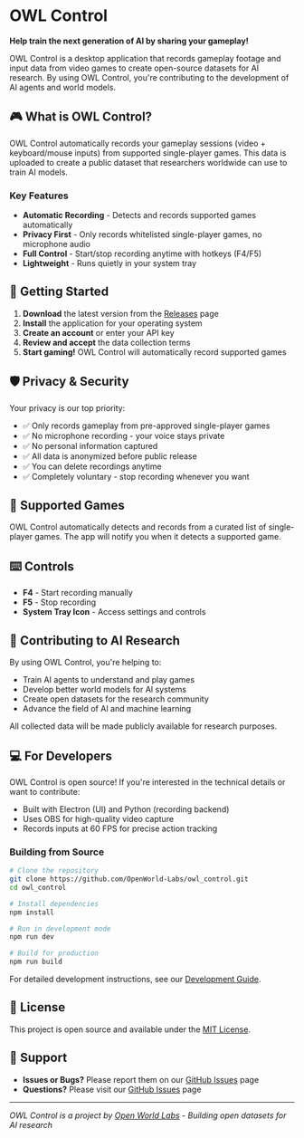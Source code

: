# OWL Control

**Help train the next generation of AI by sharing your gameplay!**

OWL Control is a desktop application that records gameplay footage and input data from video games to create open-source datasets for AI research. By using OWL Control, you're contributing to the development of AI agents and world models.

## 🎮 What is OWL Control?

OWL Control automatically records your gameplay sessions (video + keyboard/mouse inputs) from supported single-player games. This data is uploaded to create a public dataset that researchers worldwide can use to train AI models.

### Key Features

- **Automatic Recording** - Detects and records supported games automatically
- **Privacy First** - Only records whitelisted single-player games, no microphone audio
- **Full Control** - Start/stop recording anytime with hotkeys (F4/F5)
- **Lightweight** - Runs quietly in your system tray

## 🚀 Getting Started

1. **Download** the latest version from the [Releases](https://github.com/OpenWorld-Labs/owl_control/releases) page
2. **Install** the application for your operating system
3. **Create an account** or enter your API key
4. **Review and accept** the data collection terms
5. **Start gaming!** OWL Control will automatically record supported games

## 🛡️ Privacy & Security

Your privacy is our top priority:

- ✅ Only records gameplay from pre-approved single-player games
- ✅ No microphone recording - your voice stays private
- ✅ No personal information captured
- ✅ All data is anonymized before public release
- ✅ You can delete recordings anytime
- ✅ Completely voluntary - stop recording whenever you want

## 🎯 Supported Games

OWL Control automatically detects and records from a curated list of single-player games. The app will notify you when it detects a supported game.

## ⌨️ Controls

- **F4** - Start recording manually
- **F5** - Stop recording
- **System Tray Icon** - Access settings and controls

## 🤝 Contributing to AI Research

By using OWL Control, you're helping to:

- Train AI agents to understand and play games
- Develop better world models for AI systems
- Create open datasets for the research community
- Advance the field of AI and machine learning

All collected data will be made publicly available for research purposes.

## 💻 For Developers

OWL Control is open source! If you're interested in the technical details or want to contribute:

- Built with Electron (UI) and Python (recording backend)
- Uses OBS for high-quality video capture
- Records inputs at 60 FPS for precise action tracking

### Building from Source

```bash
# Clone the repository
git clone https://github.com/OpenWorld-Labs/owl_control.git
cd owl_control

# Install dependencies
npm install

# Run in development mode
npm run dev

# Build for production
npm run build
```

For detailed development instructions, see our [Development Guide](docs/development.md).

## 📄 License

This project is open source and available under the [MIT License](LICENSE).

## 🙋 Support

- **Issues or Bugs?** Please report them on our [GitHub Issues](https://github.com/OpenWorld-Labs/owl_control/issues) page
- **Questions?** Please visit our [GitHub Issues](https://github.com/OpenWorld-Labs/owl_control/issues) page

---

*OWL Control is a project by [Open World Labs](https://openworldlabs.com) - Building open datasets for AI research*
